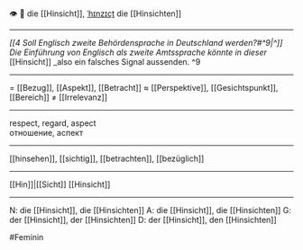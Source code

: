 👁️ 🔴 die [[Hinsicht]], [ˈhɪnzɪçt](https://youglish.com/pronounce/Hinsicht/german)
die [[Hinsichten]]

---
*[[4 Soll Englisch zweite Behördensprache in Deutschland werden?#^9|^]]* _Die Einführung von Englisch als zweite Amtssprache könnte in dieser_ [[Hinsicht]] _also ein falsches Signal aussenden. ^9


---
= [[Bezug]], [[Aspekt]], [[Betracht]]
≈ [[Perspektive]], [[Gesichtspunkt]], [[Bereich]]
≠ [[Irrelevanz]]

---
respect, regard, aspect  
отношение, аспект

---
[[hinsehen]], [[sichtig]], [[betrachten]], [[bezüglich]]

---
[[Hin]]|[[Sicht]]
[[Hinsicht]]


---
N: die [[Hinsicht]], die [[Hinsichten]]
A: die [[Hinsicht]], die [[Hinsichten]]
G: der [[Hinsicht]], der [[Hinsichten]]
D: der [[Hinsicht]], den [[Hinsichten]]


#Feminin 